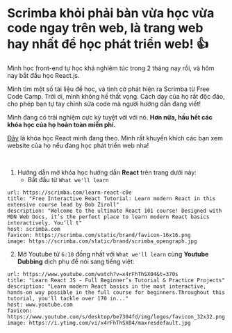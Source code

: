<br>

# Scrimba khỏi phải bàn vừa học vừa code ngay trên web, là trang web hay nhất để học phát triển web! 👍

Mình học front-end tự học khá nghiêm túc trong 2 tháng nay rồi, và hôm nay bắt đầu học React.js.

Mình tìm một số tài liệu để học, và tình cờ phát hiện ra Scrimba từ Free Code Camp. Trời ơi, mình không hề thất vọng. Cách dạy của họ rất độc đáo, cho phép bạn tự tay chỉnh sửa code mà người hướng dẫn đang viết!

Mình đang có trải nghiệm cực kỳ tuyệt vời với nó. **Hơn nữa, hầu hết các khóa học của họ hoàn toàn miễn phí.**

[Đây](https://scrimba.com/course/glearnreact) là khóa học React mình đang theo. Mình rất khuyến khích các bạn xem website của họ nếu đang học phát triển web nha!

<br>

1. Hướng dẫn mở khóa học hướng dẫn **React** trên trang dưới này:
	- Bắt đầu từ `What we'll learn`
```cardlink
url: https://scrimba.com/learn-react-c0e
title: "Free Interactive React Tutorial: Learn modern React in this extensive course lead by Bob Ziroll"
description: "Welcome to the ultimate React 101 course! Designed with MDN Web Docs, it’s the perfect place to learn modern React basics interactively. You’ll t"
host: scrimba.com
favicon: https://scrimba.com/static/brand/favicon-16x16.png
image: https://scrimba.com/static/brand/scrimba_opengraph.jpg
```

2.  Mở Youtube từ `6:10` đồng nhất với `What we'll learn` cùng **Youtube Dubbing** dịch phụ đề nói sang tiếng việt:

```cardlink
url: https://www.youtube.com/watch?v=x4rFhThSX04&t=370s
title: "Learn React JS - Full Beginner’s Tutorial & Practice Projects"
description: "Learn modern React basics in the most interactive, hands-on way possible in the full course for beginners.Throughout this tutorial, you'll tackle over 170 in..."
host: www.youtube.com
favicon: https://www.youtube.com/s/desktop/be7304fd/img/logos/favicon_32x32.png
image: https://i.ytimg.com/vi/x4rFhThSX04/maxresdefault.jpg
```
